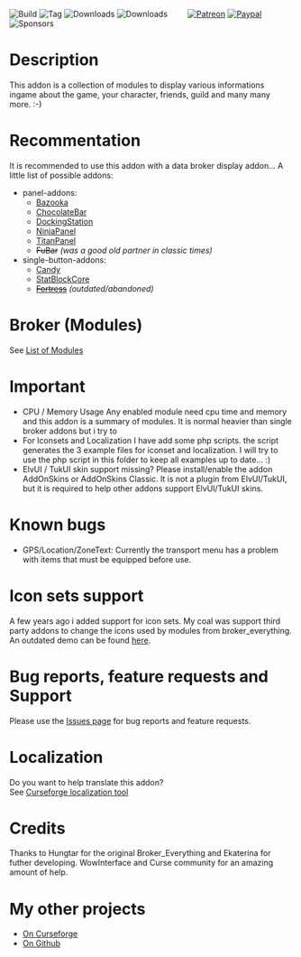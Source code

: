 ![Build](https://github.com/hizuro/Broker_Everything/actions/workflows/bigwigsmods-packager.yml/badge.svg)
![Tag](https://img.shields.io/github/v/tag/hizuro/Broker_Everything?style=flat-square)
![Downloads](https://img.shields.io/github/downloads/hizuro/Broker_Everything/total?style=flat-square)
![Downloads](https://img.shields.io/github/downloads/hizuro/Broker_Everything/latest/total?style=flat-square)
&nbsp; &nbsp; &nbsp; &nbsp;
[![Patreon](https://img.shields.io/badge/&zwj;-Patreon-gray?logo=patreon&color=red&style=flat-square)](https://www.patreon.com/bePatron?u=12558524)
[![Paypal](https://img.shields.io/badge/&zwj;-Paypal-gray?logo=paypal&color=blue&style=flat-square)](https://paypal.me/hizuro)
![Sponsors](https://img.shields.io/github/sponsors/hizuro?logo=github&style=flat-square)

# Description
This addon is a collection of modules to display various informations ingame about the game, your character, friends, guild and many many more. :-)

# Recommentation
It is recommended to use this addon with a data broker display addon... A little list of possible addons:
* panel-addons:
  * [Bazooka](https://www.curseforge.com/wow/addons/bazooka)
  * [ChocolateBar](https://www.curseforge.com/wow/addons/chocolatebar)
  * [DockingStation](https://www.wowinterface.com/downloads/info11831-DockingStationDisplay.html)
  * [NinjaPanel](https://www.curseforge.com/wow/addons/ninjapanel)
  * [TitanPanel](https://www.curseforge.com/wow/addons/titan-panel)
  * ~~FuBar~~ *(was a good old partner in classic times)*
* single-button-addons:
  * [Candy](https://www.curseforge.com/wow/addons/candy)
  * [StatBlockCore](https://www.curseforge.com/wow/addons/stat-block-core)
  * ~~[Fortress](https://www.wowace.com/addons/fortress/)~~ *(outdated/abandoned)*

# Broker (Modules)
See [List of Modules](https://www.curseforge.com/wow/addons/broker-everything/pages/modules)

# Important
* CPU / Memory Usage
Any enabled module need cpu time and memory and this addon is a summary of modules. It is normal heavier than single broker addons but i try to
* For Iconsets and Localization
I have add some php scripts. the script generates the 3 example files for iconset and localization.
I will try to use the php script in this folder to keep all examples up to date... :)
* ElvUI / TukUI skin support missing?
Please install/enable the addon AddOnSkins or AddOnSkins Classic.
It is not a plugin from ElvUI/TukUI, but it is required to help other addons support ElvUI/TukUI skins.

# Known bugs
* GPS/Location/ZoneText: Currently the transport menu has a problem with items that must be equipped before use.

# Icon sets support
A few years ago i added support for icon sets. My coal was support third party addons to change the icons used by modules from broker_everything. An outdated demo can be found [here](https://www.wowinterface.com/downloads/info22790.html).

# Bug reports, feature requests and Support
Please use the [Issues page](https://www.curseforge.com/wow/addons/broker-everything/issues) for bug reports and feature requests.

# Localization
Do you want to help translate this addon?\
See [Curseforge localization tool](https://www.curseforge.com/wow/addons/broker-everything/localization)

# Credits
Thanks to Hungtar for the original Broker_Everything and Ekaterina for futher developing. WowInterface and Curse community for an amazing amount of help.

# My other projects
* [On Curseforge](https://www.curseforge.com/members/hizuro_de/projects)
* [On Github](https://github.com/hizuro?tab=repositories)

